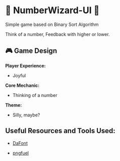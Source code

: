 # :1234: NumberWizard-UI :1234:	

Simple game based on Binary Sort Algorithm

Think of a number, Feedback with higher or lower.
 
## :video_game: Game Design

**Player Experience:**

- Joyful

**Core Mechanic:**

- Thinking of a number

**Theme:**

- Silly, maybe?


## Useful Resources and Tools Used:

- [DaFont](https://www.dafont.com/)

- [pngfuel](https://www.pngfuel.com/)
 
